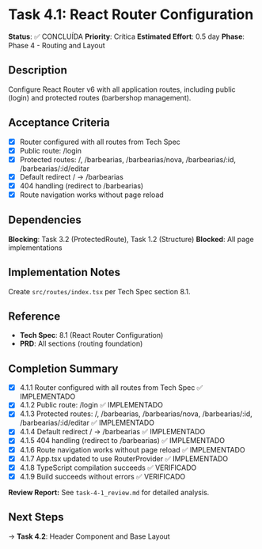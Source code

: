# Task 4.1: React Router Configuration

**Status**: ✅ CONCLUÍDA
**Priority**: Crítica
**Estimated Effort**: 0.5 day
**Phase**: Phase 4 - Routing and Layout

## Description
Configure React Router v6 with all application routes, including public (login) and protected routes (barbershop management).

## Acceptance Criteria
- [x] Router configured with all routes from Tech Spec
- [x] Public route: /login
- [x] Protected routes: /, /barbearias, /barbearias/nova, /barbearias/:id, /barbearias/:id/editar
- [x] Default redirect / → /barbearias
- [x] 404 handling (redirect to /barbearias)
- [x] Route navigation works without page reload

## Dependencies
**Blocking**: Task 3.2 (ProtectedRoute), Task 1.2 (Structure)
**Blocked**: All page implementations

## Implementation Notes
Create `src/routes/index.tsx` per Tech Spec section 8.1.

## Reference
- **Tech Spec**: 8.1 (React Router Configuration)
- **PRD**: All sections (routing foundation)

## Completion Summary
- [x] 4.1.1 Router configured with all routes from Tech Spec ✅ IMPLEMENTADO
- [x] 4.1.2 Public route: /login ✅ IMPLEMENTADO
- [x] 4.1.3 Protected routes: /, /barbearias, /barbearias/nova, /barbearias/:id, /barbearias/:id/editar ✅ IMPLEMENTADO
- [x] 4.1.4 Default redirect / → /barbearias ✅ IMPLEMENTADO
- [x] 4.1.5 404 handling (redirect to /barbearias) ✅ IMPLEMENTADO
- [x] 4.1.6 Route navigation works without page reload ✅ IMPLEMENTADO
- [x] 4.1.7 App.tsx updated to use RouterProvider ✅ IMPLEMENTADO
- [x] 4.1.8 TypeScript compilation succeeds ✅ VERIFICADO
- [x] 4.1.9 Build succeeds without errors ✅ VERIFICADO

**Review Report:** See `task-4-1_review.md` for detailed analysis.

## Next Steps
→ **Task 4.2**: Header Component and Base Layout
